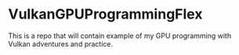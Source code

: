 # VulkanGPUProgrammingFlex
This is a repo that will contain example of my GPU programming with Vulkan adventures and practice.
